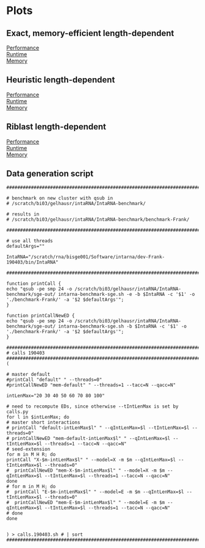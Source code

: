 # Plots

## Exact, memory-efficient length-dependent
[Performance](./plots/exact_length.pdf)  
[Runtime](./plots/exact_length_runtime.pdf)  
[Memory](./plots/exact_length_memory.pdf)  

## Heuristic length-dependent
[Performance](./plots/heuristic_length.pdf)  
[Runtime](./plots/heuristic_length_runtime.pdf)  
[Memory](./plots/heuristic_length_memory.pdf)  

## Riblast length-dependent
[Performance](./plots/riblast_length.pdf)  
[Runtime](./plots/riblast_length_runtime.pdf)  
[Memory](./plots/riblast_length_memory.pdf)  

## Data generation script

```[bash]
#########################################################################

# benchmark on new cluster with qsub in
# /scratch/bi03/gelhausr/intaRNA/IntaRNA-benchmark/

# results in
# /scratch/bi03/gelhausr/intaRNA/IntaRNA-benchmark/benchmark-Frank/

#########################################################################

# use all threads
defaultArgs=""

IntaRNA="/scratch/rna/bisge001/Software/intarna/dev-Frank-190403/bin/IntaRNA"

#########################################################################

function printCall {
echo "qsub -pe smp 24 -o /scratch/bi03/gelhausr/intaRNA/IntaRNA-benchmark/sge-out/ intarna-benchmark-sge.sh -e -b $IntaRNA -c '$1' -o './benchmark-Frank/' -a '$2 $defaultArgs'";
} 

function printCallNewED {
echo "qsub -pe smp 24 -o /scratch/bi03/gelhausr/intaRNA/IntaRNA-benchmark/sge-out/ intarna-benchmark-sge.sh -b $IntaRNA -c '$1' -o './benchmark-Frank/' -a '$2 $defaultArgs'";
} 

#########################################################################
# calls 190403
#########################################################################
(

# master default
#printCall "default" " --threads=0"
#printCallNewED "mem-default" " --threads=1 --tacc=N --qacc=N"

intLenMax="20 30 40 50 60 70 80 100"

# need to recompute EDs, since otherwise --tIntLenMax is set by calls.py
for l in $intLenMax; do 
# master short interactions
# printCall "default-intLenMax$l" " --qIntLenMax=$l --tIntLenMax=$l --threads=0"
# printCallNewED "mem-default-intLenMax$l" " --qIntLenMax=$l --tIntLenMax=$l --threads=1 --tacc=N --qacc=N"
# seed-extension
for m in M H R; do
printCall "X-$m-intLenMax$l" " --model=X -m $m --qIntLenMax=$l --tIntLenMax=$l --threads=0"
#  printCallNewED "mem-X-$m-intLenMax$l" " --model=X -m $m --qIntLenMax=$l --tIntLenMax=$l --threads=1 --tacc=N --qacc=N"
done
# for m in M H; do
#  printCall "E-$m-intLenMax$l" " --model=E -m $m --qIntLenMax=$l --tIntLenMax=$l --threads=0"
#  printCallNewED "mem-E-$m-intLenMax$l" " --model=E -m $m --qIntLenMax=$l --tIntLenMax=$l --threads=1 --tacc=N --qacc=N"
# done
done


) > calls.190403.sh # | sort
#########################################################################
```
